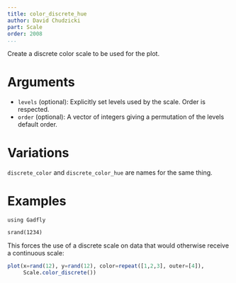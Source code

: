 ```yaml
---
title: color_discrete_hue
author: David Chudzicki
part: Scale
order: 2008
...
```


Create a discrete color scale to be used for the plot.

# Arguments

  * `levels` (optional): Explicitly set levels used by the scale. Order is
    respected.
  * `order` (optional): A vector of integers giving a permutation of the levels
    default order.

# Variations 

```discrete_color``` and ```discrete_color_hue``` are names for the same thing.

# Examples

```{.julia hide="true" results="none"}
using Gadfly

srand(1234)
```

This forces the use of a discrete scale on data that would otherwise receive a continuous scale:

```julia
plot(x=rand(12), y=rand(12), color=repeat([1,2,3], outer=[4]),
     Scale.color_discrete())
```

